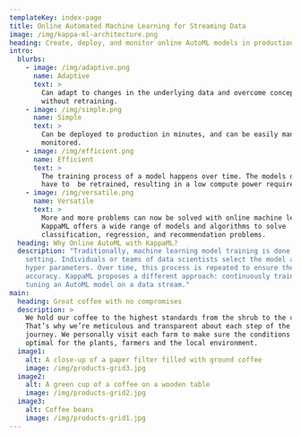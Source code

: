 ```yaml
---
templateKey: index-page
title: Online Automated Machine Learning for Streaming Data
image: /img/kappa-ml-architecture.png
heading: Create, deploy, and monitor online AutoML models in production.
intro:
  blurbs:
    - image: /img/adaptive.png
      name: Adaptive
      text: >
        Can adapt to changes in the underlying data and overcome concept-drift
        without retraining.
    - image: /img/simple.png
      name: Simple
      text: >
        Can be deployed to production in minutes, and can be easily managed and
        monitored. 
    - image: /img/efficient.png
      name: Efficient
      text: >
        The training process of a model happens over time. The models does no
        have to  be retrained, resulting in a low compute power required.
    - image: /img/versatile.png
      name: Versatile
      text: >
        More and more problems can now be solved with online machine learning.
        KappaML offers a wide range of models and algorithms to solve
        classification, regression, and recommendation problems.
  heading: Why Online AutoML with KappaML?
  description: "Traditionally, machine learning model training is done in a batch
    setting. Individuals or teams of data scientists select the model and its
    hyper parameters. Over time, this process is repeated to ensure the model's
    accuracy. KappaML proposes a different approach: continuously training and
    tuning an AutoML model on a data stream."
main:
  heading: Great coffee with no compromises
  description: >
    We hold our coffee to the highest standards from the shrub to the cup.
    That’s why we’re meticulous and transparent about each step of the coffee’s
    journey. We personally visit each farm to make sure the conditions are
    optimal for the plants, farmers and the local environment.
  image1:
    alt: A close-up of a paper filter filled with ground coffee
    image: /img/products-grid3.jpg
  image2:
    alt: A green cup of a coffee on a wooden table
    image: /img/products-grid2.jpg
  image3:
    alt: Coffee beans
    image: /img/products-grid1.jpg
---
```


